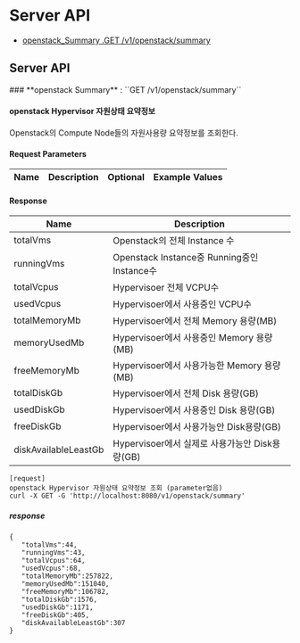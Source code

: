 # Server API
* [openstack_Summary .GET       /v1/openstack/summary](#10)


## Server API

<div id='10'/>
### **openstack Summary** :  ``GET /v1/openstack/summary``

#### openstack Hypervisor 자원상태 요약정보
    
   Openstack의 Compute Node들의 자원사용량 요약정보를 조회한다.
   
<h4>Request Parameters</h4>
<table>
    <thead>
     	<tr>
        	<th>Name</th>
           	<th>Description</th>
            	<th>Optional</th>
            	<th>Example Values</th>
	</tr>
    </thead>
</table>


<h4>Response</h4>
<table>
    <thead>
     	<tr>
        	<th>Name</th>
           	<th>Description</th>
	</tr>
    </thead>
    	<tbody>
        <tr class="">
        	<td><span>totalVms</span></td>
           	<td><span>Openstack의 전체 Instance 수</span></td>
	    </tr>
            <tr class="">
        	<td><span>runningVms</span></td>
           	<td><span>Openstack Instance중 Running중인 Instance수</span></td>
	    </tr>
            <tr class="">
        	<td><span>totalVcpus</span></td>
           	<td><span>Hypervisoer 전체 VCPU수</span></td>
	    </tr>
	        <tr class="">
            <td><span>usedVcpus</span></td>
            <td><span>Hypervisoer에서 사용중인 VCPU수</span></td>
        </tr>
        </tr>
            <tr class="">
            <td><span>totalMemoryMb</span></td>
            <td><span>Hypervisoer에서 전체 Memory 용량(MB)</span></td>
        </tr>
        </tr>
            <tr class="">
            <td><span>memoryUsedMb</span></td>
            <td><span>Hypervisoer에서 사용중인 Memory 용량(MB)</span></td>
        </tr>        
        </tr>
            <tr class="">
            <td><span>freeMemoryMb</span></td>
            <td><span>Hypervisoer에서 사용가능한 Memory 용량(MB)</span></td>
        </tr>
        </tr>
            <tr class="">
            <td><span>totalDiskGb</span></td>
            <td><span>Hypervisoer에서 전체 Disk 용량(GB)</span></td>
        </tr>
        </tr>
            <tr class="">
            <td><span>usedDiskGb</span></td>
            <td><span>Hypervisoer에서 사용중인 Disk 용량(GB)</span></td>
        </tr>
        </tr>
            <tr class="">
            <td><span>freeDiskGb</span></td>
            <td><span>Hypervisoer에서 사용가능안 Disk용량(GB)</span></td>
        </tr>
        </tr>
            <tr class="">
            <td><span>diskAvailableLeastGb</span></td>
            <td><span>Hypervisoer에서 실제로 사용가능안 Disk용량(GB)</span></td>
        </tr>
	</tbody>
</table>


```
[request]
openstack Hypervisor 자원상태 요약정보 조회 (parameter없음)
curl -X GET -G 'http://localhost:8080/v1/openstack/summary'
```

##### response
```
{  
   "totalVms":44,
   "runningVms":43,
   "totalVcpus":64,
   "usedVcpus":68,
   "totalMemoryMb":257822,
   "memoryUsedMb":151040,
   "freeMemoryMb":106782,
   "totalDiskGb":1576,
   "usedDiskGb":1171,
   "freeDiskGb":405,
   "diskAvailableLeastGb":307
}
```

